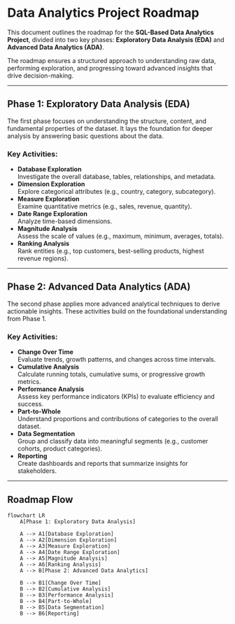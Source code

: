 # Data Analytics Project Roadmap

This document outlines the roadmap for the **SQL-Based Data Analytics Project**, divided into two key phases: **Exploratory Data Analysis (EDA)** and **Advanced Data Analytics (ADA)**.  

The roadmap ensures a structured approach to understanding raw data, performing exploration, and progressing toward advanced insights that drive decision-making.

---

## Phase 1: Exploratory Data Analysis (EDA)

The first phase focuses on understanding the structure, content, and fundamental properties of the dataset. It lays the foundation for deeper analysis by answering basic questions about the data.

### Key Activities:
- **Database Exploration**  
  Investigate the overall database, tables, relationships, and metadata.  
- **Dimension Exploration**  
  Explore categorical attributes (e.g., country, category, subcategory).  
- **Measure Exploration**  
  Examine quantitative metrics (e.g., sales, revenue, quantity).  
- **Date Range Exploration**  
  Analyze time-based dimensions.  
- **Magnitude Analysis**  
  Assess the scale of values (e.g., maximum, minimum, averages, totals).  
- **Ranking Analysis**  
  Rank entities (e.g., top customers, best-selling products, highest revenue regions).

---

## Phase 2: Advanced Data Analytics (ADA)

The second phase applies more advanced analytical techniques to derive actionable insights. These activities build on the foundational understanding from Phase 1.

### Key Activities:
- **Change Over Time**  
  Evaluate trends, growth patterns, and changes across time intervals.  
- **Cumulative Analysis**  
  Calculate running totals, cumulative sums, or progressive growth metrics.  
- **Performance Analysis**  
  Assess key performance indicators (KPIs) to evaluate efficiency and success.  
- **Part-to-Whole**  
  Understand proportions and contributions of categories to the overall dataset.  
- **Data Segmentation**  
  Group and classify data into meaningful segments (e.g., customer cohorts, product categories).  
- **Reporting**  
  Create dashboards and reports that summarize insights for stakeholders.

---

## Roadmap Flow

```mermaid
flowchart LR
    A[Phase 1: Exploratory Data Analysis] 

    A --> A1[Database Exploration]
    A --> A2[Dimension Exploration]
    A --> A3[Measure Exploration]
    A --> A4[Date Range Exploration]
    A --> A5[Magnitude Analysis]
    A --> A6[Ranking Analysis]
    A --> B[Phase 2: Advanced Data Analytics]

    B --> B1[Change Over Time]
    B --> B2[Cumulative Analysis]
    B --> B3[Performance Analysis]
    B --> B4[Part-to-Whole]
    B --> B5[Data Segmentation]
    B --> B6[Reporting]
